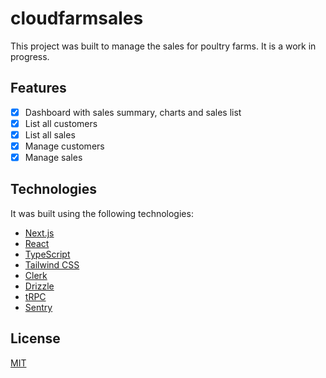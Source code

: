 # cloudfarmsales

This project was built to manage the sales for poultry farms. It is a work in progress.

## Features

* [x] Dashboard with sales summary, charts and sales list
* [x] List all customers
* [x] List all sales
* [x] Manage customers
* [x] Manage sales

## Technologies

It was built using the following technologies:
* [Next.js](https://nextjs.org/)
* [React](https://reactjs.org/)
* [TypeScript](https://www.typescriptlang.org/)
* [Tailwind CSS](https://tailwindcss.com/)
* [Clerk](https://clerk.dev/)
* [Drizzle](https://orm.drizzle.team)
* [tRPC](https://trpc.io/)
* [Sentry](https://sentry.io/)

## License

[MIT](./LICENSE)
